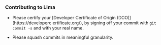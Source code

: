 ### Contributing to Lima
- Please certify your [Developer Certificate of Origin (DCO)](https://developerc
ertificate.org/),
  by signing off your commit with `git commit -s` and with your real name.

- Please squash commits in meaningful granularity.
